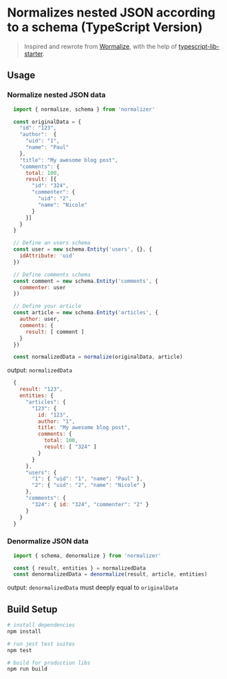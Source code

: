 # Normalizes nested JSON according to a schema (TypeScript Version)

> Inspired and rewrote from [Wormalize](https://github.com/shimohq/wormalize), with the help of [typescript-lib-starter](https://github.com/Hotell/typescript-lib-starter).

## Usage

### Normalize nested JSON data
``` JavaScript
  import { normalize, schema } from 'normalizer'

  const originalData = {
    "id": "123",
    "author":  {
      "uid": "1",
      "name": "Paul"
    },
    "title": "My awesome blog post",
    "comments": {
      total: 100,
      result: [{
        "id": "324",
        "commenter": {
          "uid": "2",
          "name": "Nicole"
        }
      }]
    }
  }

  // Define an users schema
  const user = new schema.Entity('users', {}, {
    idAttribute: 'uid'
  })

  // Define comments schema
  const comment = new schema.Entity('comments', {
    commenter: user
  })

  // Define your article
  const article = new schema.Entity('articles', {
    author: user,
    comments: {
      result: [ comment ]
    }
  })

  const normalizedData = normalize(originalData, article)
```

output: `normalizedData`
``` JavaScript
  {
    result: "123",
    entities: {
      "articles": {
        "123": {
          id: "123",
          author: "1",
          title: "My awesome blog post",
          comments: {
            total: 100,
            result: [ "324" ]
          }
        }
      },
      "users": {
        "1": { "uid": "1", "name": "Paul" },
        "2": { "uid": "2", "name": "Nicole" }
      },
      "comments": {
        "324": { id: "324", "commenter": "2" }
      }
    }
  }
```

### Denormalize JSON data
``` JavaScript
  import { schema, denormalize } from 'normalizer'

  const { result, entities } = normalizedData
  const denormalizedData = denormalize(result, article, entities)
```

output:
`denormalizedData` must deeply equal to `originalData`

## Build Setup

``` bash
# install dependencies
npm install

# run jest test suites
npm test

# build for production libs
npm run build
```
